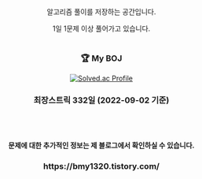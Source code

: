 <div align="center">
  알고리즘 풀이를 저장하는 공간입니다.

  1일 1문제 이상 풀어가고 있습니다.
  <br/><br/>
  <h3> 🏆 My BOJ</h3>

   [![Solved.ac Profile](http://mazassumnida.wtf/api/v2/generate_badge?boj=bmy1320)](https://solved.ac/bmy1320/)


  <h3>최장스트릭 332일 (2022-09-02 기준) </h3>
  <br/><br/>

  <h4>문제에 대한 추가적인 정보는 제 블로그에서 확인하실 수 있습니다.</h4>
  <h3>https://bmy1320.tistory.com/</h3>
</div>
